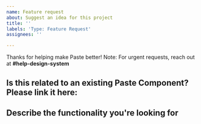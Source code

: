 ```yaml
---
name: Feature request
about: Suggest an idea for this project
title: ''
labels: 'Type: Feature Request'
assignees: ''

---
```


Thanks for helping make Paste better! Note: For urgent requests, reach out at **#help-design-system**

## Is this related to an existing Paste Component? Please link it here:

## Describe the functionality you're looking for
